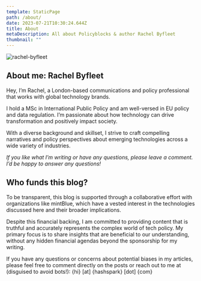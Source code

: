 ```yaml
---
template: StaticPage
path: /about/
date: 2023-07-21T10:30:24.644Z
title: About
metaDescription: All about Policyblocks & author Rachel Byfleet
thumbnail: ""
---
```

![rachel-byfleet](/assets/rachel-byfleet.jpg "Rachel Byfleet")

## About me: Rachel Byfleet

Hey, I’m Rachel, a London-based communications and policy professional that works with global technology brands.

I hold a MSc in International Public Policy and am well-versed in EU policy and data regulation. I’m passionate about how technology can drive transformation and positively impact society.

With a diverse background and skillset, I strive to craft compelling narratives and policy perspectives about emerging technologies across a wide variety of industries.

*If you like what I’m writing or have any questions, please leave a comment. I’d be happy to answer any questions!*

## Who funds this blog?

To be transparent, this blog is supported through a collaborative effort with organizations like mintBlue, which have a vested interest in the technologies discussed here and their broader implications.

Despite this financial backing, I am committed to providing content that is truthful and accurately represents the complex world of tech policy. My primary focus is to share insights that are beneficial to our understanding, without any hidden financial agendas beyond the sponsorship for my writing.

If you have any questions or concerns about potential biases in my articles, please feel free to comment directly on the posts or reach out to me at (disguised to avoid bots!): {hi} \[at] {hashspark} \[dot] {com}